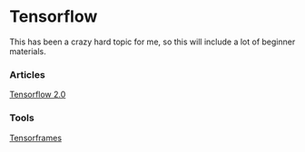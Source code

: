 # Tensorflow

This has been a crazy hard topic for me, so this will include a lot of beginner materials.


### Articles
[Tensorflow 2.0](https://hackernoon.com/tensorflow-is-dead-long-live-tensorflow-49d3e975cf04)


### Tools
[Tensorframes](https://dev.to/azure/what-is-tensorframes--tensorflow--apache-spark-4ih6)